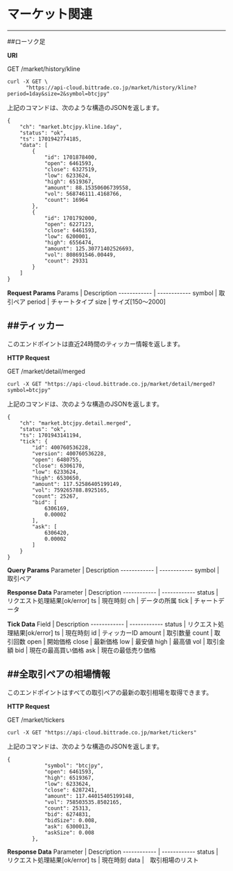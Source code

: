 # マーケット関連
---------------------------------------------------------------

##ローソク足

**URI**

GET /market/history/kline

```
curl -X GET \
      "https://api-cloud.bittrade.co.jp/market/history/kline?period=1day&size=2&symbol=btcjpy"
```

上記のコマンドは、次のような構造のJSONを返します。

```
{
    "ch": "market.btcjpy.kline.1day",
    "status": "ok",
    "ts": 1701942774185,
    "data": [
        {
            "id": 1701878400,
            "open": 6461593,
            "close": 6327519,
            "low": 6233624,
            "high": 6519367,
            "amount": 88.15350606739558,
            "vol": 568746111.4168766,
            "count": 16964
        },
        {
            "id": 1701792000,
            "open": 6227123,
            "close": 6461593,
            "low": 6200001,
            "high": 6556474,
            "amount": 125.30771402526693,
            "vol": 808691546.00449,
            "count": 29331
        }
    ]
}
```
**Request Params**
Params | Description
------------ | ------------
symbol | 取引ペア
period | チャートタイプ
size | サイズ[150〜2000]

##ティッカー
--------------------------------------------------------------------------------------------
このエンドポイントは直近24時間のティッカー情報を返します。

**HTTP Request**

GET /market/detail/merged

```
curl -X GET "https://api-cloud.bittrade.co.jp/market/detail/merged?symbol=btcjpy"
```

上記のコマンドは、次のような構造のJSONを返します。

```
{
    "ch": "market.btcjpy.detail.merged",
    "status": "ok",
    "ts": 1701943141194,
    "tick": {
        "id": 400760536228,
        "version": 400760536228,
        "open": 6480755,
        "close": 6306170,
        "low": 6233624,
        "high": 6530650,
        "amount": 117.52586405199149,
        "vol": 759265788.8925165,
        "count": 25267,
        "bid": [
            6306169,
            0.00002
        ],
        "ask": [
            6306420,
            0.00002
        ]
    }
}
```

**Query Params**
Parameter | Description
------------ | ------------
symbol | 取引ペア


**Response Data**
Parameter | Description
------------ | ------------
status | リクエスト処理結果[ok/error]
ts | 現在時刻
ch | データの所属
tick | チャートデータ

**Tick Data**
Field | Description
------------ | ------------
status | リクエスト処理結果[ok/error]
ts | 現在時刻
id | ティッカーID
amount | 取引数量
count | 取引回数
open | 開始価格
close | 最新価格
low | 最安値
high | 最高値
vol | 取引金額
bid | 現在の最高買い価格
ask | 現在の最低売り価格

##全取引ペアの相場情報
----------------------------------------------------------------
このエンドポイントはすべての取引ペアの最新の取引相場を取得できます。

**HTTP Request**

GET /market/tickers

```
curl -X GET "https://api-cloud.bittrade.co.jp/market/tickers"
```

上記のコマンドは、次のような構造のJSONを返します。

```
{
            "symbol": "btcjpy",
            "open": 6461593,
            "high": 6519367,
            "low": 6233624,
            "close": 6287241,
            "amount": 117.44015405199148,
            "vol": 758503535.8502165,
            "count": 25313,
            "bid": 6274831,
            "bidSize": 0.008,
            "ask": 6300013,
            "askSize": 0.008
        },
```

**Response Data**
Parameter | Description
------------ | ------------
status | リクエスト処理結果[ok/error]
ts | 現在時刻
data |　取引相場のリスト


